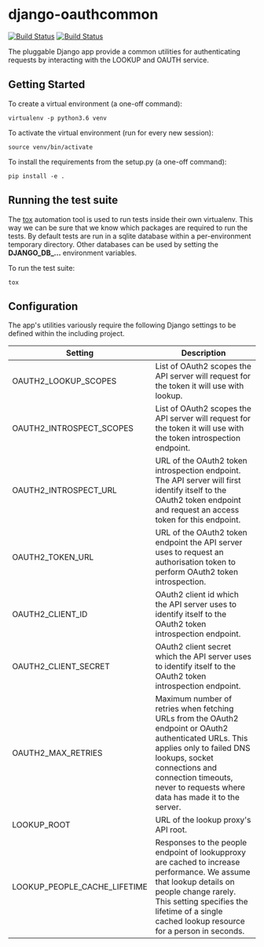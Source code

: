 # django-oauthcommon

[![Build Status](https://travis-ci.org/uisautomation/django-oauthcommon.svg?branch=master)](https://travis-ci.org/uisautomation/django-oauthcommon)
[![Build Status](https://codecov.io/gh/uisautomation/django-oauthcommon/branch/master/graph/badge.svg)](https://codecov.io/gh/uisautomation/django-oauthcommon)

The pluggable Django app provide a common utilities for authenticating requests
by interacting with the LOOKUP and OAUTH service.

## Getting Started

To create a virtual environment (a one-off command):

```
virtualenv -p python3.6 venv
```

To activate the virtual environment (run for every new session):

```
source venv/bin/activate
```

To install the requirements from the setup.py (a one-off command):

```
pip install -e .
```

## Running the test suite

The [tox](https://tox.readthedocs.io/) automation tool is used to run tests
inside their own virtualenv. This way we can be sure that we know which packages
are required to run the tests. By default tests are run in a sqlite database
within a per-environment temporary directory. Other databases can be used by
setting the **DJANGO_DB_...** environment variables.

To run the test suite:

```
tox
```

## Configuration

The app's utilities variously require the following Django settings to
be defined within the including project.

| Setting | Description |
| ------- | ----------- |
| OAUTH2_LOOKUP_SCOPES | List of OAuth2 scopes the API server will request for the token it will use with lookup. |
| OAUTH2_INTROSPECT_SCOPES | List of OAuth2 scopes the API server will request for the token it will use with the token introspection endpoint. |
| OAUTH2_INTROSPECT_URL | URL of the OAuth2 token introspection endpoint. The API server will first identify itself to the OAuth2 token endpoint and request an access token for this endpoint. |
| OAUTH2_TOKEN_URL | URL of the OAuth2 token endpoint the API server uses to request an authorisation token to perform OAuth2 token introspection. |
| OAUTH2_CLIENT_ID | OAuth2 client id which the API server uses to identify itself to the OAuth2 token introspection endpoint. |
| OAUTH2_CLIENT_SECRET | OAuth2 client secret which the API server uses to identify itself to the OAuth2 token introspection endpoint. |
| OAUTH2_MAX_RETRIES | Maximum number of retries when fetching URLs from the OAuth2 endpoint or OAuth2 authenticated URLs. This applies only to failed DNS lookups, socket connections and connection timeouts, never to requests where data has made it to the server. |
| LOOKUP_ROOT | URL of the lookup proxy's API root. |
| LOOKUP_PEOPLE_CACHE_LIFETIME | Responses to the people endpoint of lookupproxy are cached to increase performance. We assume that lookup details on people change rarely. This setting specifies the lifetime of a single cached lookup resource for a person in seconds. |
